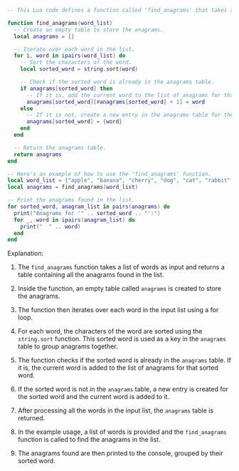 ```lua
-- This Lua code defines a function called 'find_anagrams' that takes a list of words as input and returns a table containing all the anagrams found in the list.

function find_anagrams(word_list)
  -- Create an empty table to store the anagrams.
  local anagrams = {}

  -- Iterate over each word in the list.
  for i, word in ipairs(word_list) do
    -- Sort the characters of the word.
    local sorted_word = string.sort(word)

    -- Check if the sorted word is already in the anagrams table.
    if anagrams[sorted_word] then
      -- If it is, add the current word to the list of anagrams for that sorted word.
      anagrams[sorted_word][#anagrams[sorted_word] + 1] = word
    else
      -- If it is not, create a new entry in the anagrams table for the sorted word and add the current word to it.
      anagrams[sorted_word] = {word}
    end
  end

  -- Return the anagrams table.
  return anagrams
end

-- Here's an example of how to use the 'find_anagrams' function.
local word_list = {"apple", "banana", "cherry", "dog", "cat", "rabbit", "table", "chair"}
local anagrams = find_anagrams(word_list)

-- Print the anagrams found in the list.
for sorted_word, anagram_list in pairs(anagrams) do
  print("Anagrams for '" .. sorted_word .. "':")
  for _, word in ipairs(anagram_list) do
    print("  " .. word)
  end
end
```

Explanation:

1. The `find_anagrams` function takes a list of words as input and returns a table containing all the anagrams found in the list.

2. Inside the function, an empty table called `anagrams` is created to store the anagrams.

3. The function then iterates over each word in the input list using a for loop.

4. For each word, the characters of the word are sorted using the `string.sort` function. This sorted word is used as a key in the `anagrams` table to group anagrams together.

5. The function checks if the sorted word is already in the `anagrams` table. If it is, the current word is added to the list of anagrams for that sorted word.

6. If the sorted word is not in the `anagrams` table, a new entry is created for the sorted word and the current word is added to it.

7. After processing all the words in the input list, the `anagrams` table is returned.

8. In the example usage, a list of words is provided and the `find_anagrams` function is called to find the anagrams in the list.

9. The anagrams found are then printed to the console, grouped by their sorted word.